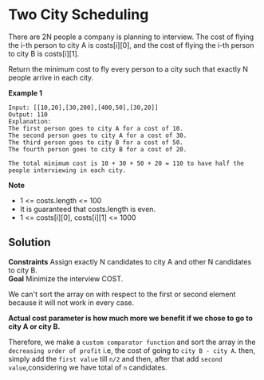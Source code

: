 # Two City Scheduling


There are 2N people a company is planning to interview. The cost of flying the i-th person to city A is costs[i][0], and the cost of flying the i-th person to city B is costs[i][1].

Return the minimum cost to fly every person to a city such that exactly N people arrive in each city.

**Example 1**

```
Input: [[10,20],[30,200],[400,50],[30,20]]
Output: 110
Explanation: 
The first person goes to city A for a cost of 10.
The second person goes to city A for a cost of 30.
The third person goes to city B for a cost of 50.
The fourth person goes to city B for a cost of 20.

The total minimum cost is 10 + 30 + 50 + 20 = 110 to have half the people interviewing in each city.
```


**Note**  

* 1 <= costs.length <= 100
* It is guaranteed that costs.length is even.
* 1 <= costs[i][0], costs[i][1] <= 1000

## Solution

**Constraints** Assign exactly N candidates to city A and other N candidates to city B.  
**Goal** Minimize the interview COST.

We can't sort the array on with respect to the first or second element because it will not work in every case.

**Actual cost parameter is how much more we benefit if we chose to go to city A or city B.**

Therefore, we make a `custom comparator function` and sort the array in the `decreasing order of profit` i.e, the cost of going to `city B - city A`. 
then, simply add the `first value` till `n/2` and then, after that add `second value`,considering we have total of `n` candidates.
